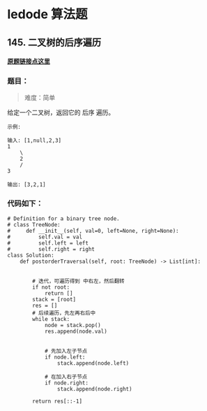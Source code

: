 # ledode 算法题

## 145. 二叉树的后序遍历

#### [原题链接点这里](https://leetcode-cn.com/problems/binary-tree-postorder-traversal/)


### 题目：
> 难度：简单

  给定一个二叉树，返回它的 后序 遍历。

    示例:

    输入: [1,null,2,3]  
    1
        \
        2
        /
    3 

    输出: [3,2,1]





### 代码如下：
    
    # Definition for a binary tree node.
    # class TreeNode:
    #     def __init__(self, val=0, left=None, right=None):
    #         self.val = val
    #         self.left = left
    #         self.right = right
    class Solution:
        def postorderTraversal(self, root: TreeNode) -> List[int]:


            # 迭代，可遍历得到 中右左，然后翻转
            if not root:
                return []
            stack = [root]
            res = []
            # 后续遍历，先左再右后中
            while stack:
                node = stack.pop()
                res.append(node.val)


                # 先加入左子节点
                if node.left:
                    stack.append(node.left)
                
                # 在加入右子节点
                if node.right:
                    stack.append(node.right)

            return res[::-1]

